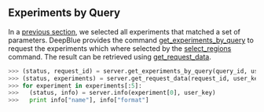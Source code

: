 ## Experiments by Query

In a [previous section](05-02-selection-experiments.md), we selected all experiments that matched a set of parameters. DeepBlue provides the command [get_experiments_by_query](http://deepblue.mpi-inf.mpg.de/api.php#api-get_experiments_by_query) to request the experiments which where selected by the [select_regions](http://deepblue.mpi-inf.mpg.de/api.php#api-select_regions) command. The result can be retrieved using [get_request_data](http://deepblue.mpi-inf.mpg.de/api.php#api-get_request_data).

```python
>>> (status, request_id) = server.get_experiments_by_query(query_id, user_key)
>>> (status, experiments) = server.get_request_data(request_id, user_key)
>>> for experiment in experiments[:5]:
>>>   (status, info) = server.info(experiment[0], user_key)
>>>   print info["name"], info["format"]
```
